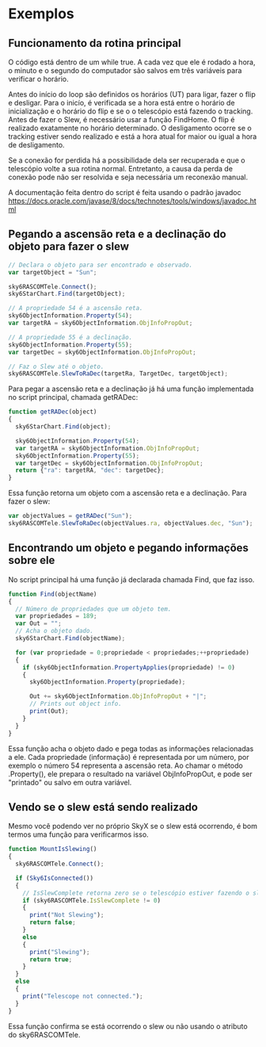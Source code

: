 # Exemplos

## Funcionamento da rotina principal

O código está dentro de um while true. A cada vez que ele é rodado a hora, o minuto e o segundo do computador são salvos em três variáveis para verificar o horário.

Antes do início do loop são definidos os horários (UT) para ligar, fazer o flip e desligar.
Para o inicío, é verificada se a hora está entre o horário de inicialização e o horário do flip e se o o telescópio está fazendo o tracking. Antes de fazer o Slew, é necessário usar a função FindHome.
O flip é realizado exatamente no horário determinado.
O desligamento ocorre se o tracking estiver sendo realizado e está a hora atual for maior ou igual a hora de desligamento.

Se a conexão for perdida há a possibilidade dela ser recuperada e que o telescópio volte a sua rotina normal. Entretanto, a causa da perda de conexão pode não ser resolvida e seja necessária um reconexão manual.

A documentação feita dentro do script é feita usando o padrão javadoc <https://docs.oracle.com/javase/8/docs/technotes/tools/windows/javadoc.html>

## Pegando a ascensão reta e a declinação do objeto para fazer o slew

```javascript
// Declara o objeto para ser encontrado e observado.
var targetObject = "Sun";

sky6RASCOMTele.Connect();
sky6StarChart.Find(targetObject);

// A propriedade 54 é a ascensão reta.
sky6ObjectInformation.Property(54);
var targetRA = sky6ObjectInformation.ObjInfoPropOut;

// A propriedade 55 é a declinação.
sky6ObjectInformation.Property(55);
var targetDec = sky6ObjectInformation.ObjInfoPropOut;

// Faz o Slew até o objeto.
sky6RASCOMTele.SlewToRaDec(targetRa, TargetDec, targetObject);
```

Para pegar a ascensão reta e a declinação já há uma função implementada no script principal, chamada getRADec:

```javascript
function getRADec(object)
{
  sky6StarChart.Find(object);

  sky6ObjectInformation.Property(54);
  var targetRA = sky6ObjectInformation.ObjInfoPropOut;
  sky6ObjectInformation.Property(55);
  var targetDec = sky6ObjectInformation.ObjInfoPropOut;
  return {"ra": targetRA, "dec": targetDec};
}
```

Essa função retorna um objeto com a ascensão reta e a declinação. Para fazer o slew:

```javascript
var objectValues = getRADec("Sun");
sky6RASCOMTele.SlewToRaDec(objectValues.ra, objectValues.dec, "Sun");
```

## Encontrando um objeto e pegando informações sobre ele

No script principal há uma função já declarada chamada Find, que faz isso.

```javascript
function Find(objectName)
{
  // Número de propriedades que um objeto tem.
  var propriedades = 189;
  var Out = "";
  // Acha o objeto dado.
  sky6StarChart.Find(objectName);

  for (var propriedade = 0;propriedade < propriedades;++propriedade)
  {
    if (sky6ObjectInformation.PropertyApplies(propriedade) != 0)
    {
      sky6ObjectInformation.Property(propriedade);

      Out += sky6ObjectInformation.ObjInfoPropOut + "|";
      // Prints out object info.
      print(Out);
    }
  }
}
```

Essa função acha o objeto dado e pega todas as informações relacionadas a ele. Cada propriedade (informação) é representada por um número, por exemplo o número 54 representa a ascensão reta. Ao chamar o método .Property(), ele prepara o resultado na variável ObjInfoPropOut, e pode ser "printado" ou salvo em outra variável.

## Vendo se o slew está sendo realizado

Mesmo você podendo ver no próprio SkyX se o slew está ocorrendo, é bom termos uma função para verificarmos isso.

```javascript
function MountIsSlewing()
{
  sky6RASCOMTele.Connect();

  if (Sky6IsConnected())
  {
    // IsSlewComplete retorna zero se o telescópio estiver fazendo o slew.
    if (sky6RASCOMTele.IsSlewComplete != 0)
    {
      print("Not Slewing");
      return false;
    }
    else
    {
      print("Slewing");
      return true;
    }
  }
  else
  {
    print("Telescope not connected.");
  }
}
```

Essa função confirma se está ocorrendo o slew ou não usando o atributo do sky6RASCOMTele.